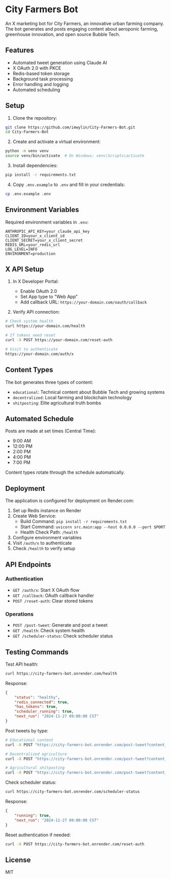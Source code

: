 # City Farmers Bot

An X marketing bot for City Farmers, an innovative urban farming company. The bot generates and posts engaging content about aeroponic farming, greenhouse innovation, and open source Bubble Tech.

## Features

- Automated tweet generation using Claude AI
- X OAuth 2.0 with PKCE
- Redis-based token storage
- Background task processing
- Error handling and logging
- Automated scheduling

## Setup

1. Clone the repository:
```bash
git clone https://github.com/imwylin/City-Farmers-Bot.git
cd City-Farmers-Bot
```

2. Create and activate a virtual environment:
```bash
python -m venv venv
source venv/bin/activate  # On Windows: venv\Scripts\activate
```

3. Install dependencies:
```bash
pip install -r requirements.txt
```

4. Copy `.env.example` to `.env` and fill in your credentials:
```bash
cp .env.example .env
```

## Environment Variables

Required environment variables in `.env`:
```
ANTHROPIC_API_KEY=your_claude_api_key
CLIENT_ID=your_x_client_id
CLIENT_SECRET=your_x_client_secret
REDIS_URL=your_redis_url
LOG_LEVEL=INFO
ENVIRONMENT=production
```

## X API Setup

1. In X Developer Portal:
   - Enable OAuth 2.0
   - Set App type to "Web App"
   - Add callback URL: `https://your-domain.com/oauth/callback`

2. Verify API connection:
```bash
# Check system health
curl https://your-domain.com/health

# If tokens need reset
curl -X POST https://your-domain.com/reset-auth

# Visit to authenticate
https://your-domain.com/auth/x
```

## Content Types

The bot generates three types of content:
- `educational`: Technical content about Bubble Tech and growing systems
- `decentralized`: Local farming and blockchain technology
- `shitposting`: Elite agricultural truth bombs

## Automated Schedule

Posts are made at set times (Central Time):
- 9:00 AM
- 12:00 PM
- 2:00 PM
- 4:00 PM
- 7:00 PM

Content types rotate through the schedule automatically.

## Deployment

The application is configured for deployment on Render.com:

1. Set up Redis instance on Render
2. Create Web Service:
   - Build Command: `pip install -r requirements.txt`
   - Start Command: `uvicorn src.main:app --host 0.0.0.0 --port $PORT`
   - Health Check Path: `/health`
3. Configure environment variables
4. Visit `/auth/x` to authenticate
5. Check `/health` to verify setup

## API Endpoints

### Authentication
- `GET /auth/x`: Start X OAuth flow
- `GET /callback`: OAuth callback handler
- `POST /reset-auth`: Clear stored tokens

### Operations
- `POST /post-tweet`: Generate and post a tweet
- `GET /health`: Check system health
- `GET /scheduler-status`: Check scheduler status

## Testing Commands

Test API health:
```bash
curl https://city-farmers-bot.onrender.com/health
```

Response:
```json
{
    "status": "healthy",
    "redis_connected": true,
    "has_tokens": true,
    "scheduler_running": true,
    "next_run": "2024-11-27 09:00:00 CST"
}
```

Post tweets by type:
```bash
# Educational content
curl -X POST "https://city-farmers-bot.onrender.com/post-tweet?content_type=educational"

# Decentralized agriculture
curl -X POST "https://city-farmers-bot.onrender.com/post-tweet?content_type=decentralized"

# Agricultural shitposting
curl -X POST "https://city-farmers-bot.onrender.com/post-tweet?content_type=shitposting"
```

Check scheduler status:
```bash
curl https://city-farmers-bot.onrender.com/scheduler-status
```

Response:
```json
{
    "running": true,
    "next_run": "2024-11-27 09:00:00 CST"
}
```

Reset authentication if needed:
```bash
curl -X POST https://city-farmers-bot.onrender.com/reset-auth
```

## License

MIT